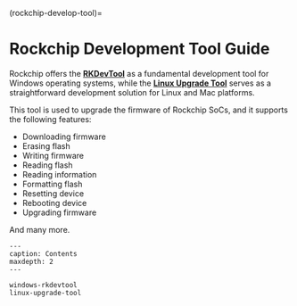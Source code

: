 (rockchip-develop-tool)=

# Rockchip Development Tool Guide

Rockchip offers the [**RKDevTool**](#windows-rkdevtool) as a fundamental development tool for Windows operating systems,
while the [**Linux Upgrade Tool**](#linux-upgrade-tool) serves as a straightforward development solution
for Linux and Mac platforms.

This tool is used to upgrade the firmware of Rockchip SoCs, and it supports the following features:

- Downloading firmware
- Erasing flash
- Writing firmware
- Reading flash
- Reading information
- Formatting flash
- Resetting device
- Rebooting device
- Upgrading firmware

And many more.

```{toctree}
---
caption: Contents
maxdepth: 2
---

windows-rkdevtool
linux-upgrade-tool
```
